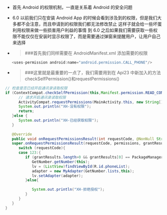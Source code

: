 * 首先 Android 的权限机制，一直是关系着 Android 的安全问题
* 6.0 以前我们只在安装 Android App 的时候会看到涉及到的权限，但是我们大多都不会注意，而且申请到的权限我们都无法修改禁止
这样子就会给一些坏蛋利用权限来做一些损害用户利益的事情
到 6.0 之后如果我们需要获取一些权限不能仅仅在安装时显示权限了，而是需要通过弹窗来提醒用户，让用户自己来选择


* >###首先我们同样需要在 AndroidManifest.xml 添加需要的权限

```java
   <uses-permission android:name="android.permission.CALL_PHONE"/>
```

* >###这里就是最重要的一点了，我们需要用到在 Api23 中新加入的方法 checkSelfPermission()和requestPermissions()

```java
// 检查是否已经开启通讯录读取权限
if (ContextCompat.checkSelfPermission(this,Manifest.permission.READ_CONTACTS) != PackageManager.PERMISSION_GRANTED){
      // 请求开启通讯录读取权限
      ActivityCompat.requestPermissions(MainActivity.this, new String[]{Manifest.permission.READ_CONTACTS},123);
      System.out.println("XH-没有权限");
      return;
   }else {
      System.out.println("XH-已经获取权限");
   }
   
   @Override
   public void onRequestPermissionsResult(int requestCode, @NonNull String[] permissions, @NonNull int[] grantResults) {
   super.onRequestPermissionsResult(requestCode, permissions, grantResults);
      switch (requestCode){
      case 123:{
         if (grantResults.length>0 && grantResults[0] == PackageManager.PERMISSION_GRANTED){
            GetNumber.getNumber(this);
            lv = (ListView)findViewById(R.id.phoneList);
            adapter = new MyAdapter(GetNumber.lists,this);
            lv.setAdapter(adapter);
         }else{
         
            System.out.println("XH-拒绝授权");
         }
      }
   }
}
```